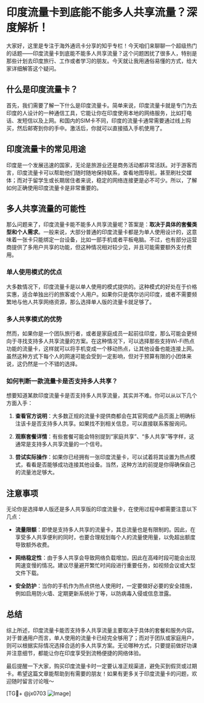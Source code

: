 # 印度流量卡到底能不能多人共享流量？深度解析！

大家好，这里是专注于海外通讯卡分享的知乎专栏！今天咱们来聊聊一个超级热门的话题——印度流量卡到底能不能多人共享流量？这个问题困扰了很多人，特别是那些计划去印度旅行、工作或者学习的朋友。今天就让我用通俗易懂的方式，给大家详细解答这个疑问。

## 什么是印度流量卡？

首先，我们需要了解一下什么是印度流量卡。简单来说，印度流量卡就是专门为去印度的人设计的一种通信工具，它能让你在印度使用本地的网络服务，比如打电话、发短信以及上网。和国内的SIM卡不同，印度的流量卡通常需要通过线上购买，然后邮寄到你的手中。激活后，你就可以直接插入手机使用了。

## 印度流量卡的常见用途

印度是一个发展迅速的国家，无论是旅游业还是商务活动都非常活跃。对于游客而言，印度流量卡可以帮助他们随时随地保持联系，查看地图导航，甚至刷社交媒体；而对于留学生或长期居住者来说，稳定的网络连接更是必不可少。所以，了解如何正确使用印度流量卡是非常重要的。

## 多人共享流量的可能性

那么问题来了，印度流量卡能不能多人共享流量呢？答案是：**取决于具体的套餐类型和个人需求**。一般来说，大部分普通的印度流量卡都是为单人使用设计的，这意味着一张卡只能绑定一台设备，比如一部手机或者平板电脑。不过，也有部分运营商提供了多用户共享的功能，但这种情况相对较少见，并且可能需要额外支付费用。

### 单人使用模式的优点

大多数情况下，印度流量卡是以单人使用的模式提供的。这种模式的好处在于价格实惠，适合单独出行的旅客或个人用户。如果你只是偶尔访问印度，或者不需要频繁地与他人共享网络资源，那么选择单人版的流量卡就足够了。

### 多人共享模式的优势

然而，如果你是一个团队旅行者，或者是家庭成员一起前往印度，那么可能会更倾向于寻找支持多人共享流量的方案。在这种情况下，可以选择那些支持Wi-Fi热点功能的流量卡，这样就可以将手机变成一个移动热点，让其他设备也能连接上网。虽然这种方式下每个人的网速可能会受到一定影响，但对于预算有限的小团体来说，这仍然是一个不错的选择。

### 如何判断一款流量卡是否支持多人共享？

想要知道某款印度流量卡是否支持多人共享流量，其实并不难。你可以从以下几个方面入手：

1. **查看官方说明**：大多数正规的流量卡提供商都会在其官网或产品页面上明确标注该卡是否支持多人共享。如果找不到相关信息，可以直接联系客服询问。
   
2. **观察套餐详情**：有些套餐可能会特别提到“家庭共享”、“多人共享”等字样，这通常是支持多人共享流量的一个信号。

3. **尝试实际操作**：如果你已经拥有一张印度流量卡，可以试着将其设置为热点模式，看看是否能够成功连接其他设备。当然，这种方法的前提是你得确保自己的流量池足够大。

## 注意事项

无论你是选择单人版还是多人共享版的印度流量卡，在使用过程中都需要注意以下几点：

- **流量限额**：即使是支持多人共享的流量卡，其总流量也是有限制的。因此，在享受多人共享便利的同时，也要合理规划每个人的流量使用量，以免超出额度导致额外收费。
  
- **网络稳定性**：由于多人共享会导致网络负载增加，因此在高峰时段可能会出现网速变慢的情况。建议尽量避开繁忙时间段进行重要任务，如视频会议或大型文件下载。

- **安全防护**：当你的手机作为热点供他人使用时，一定要做好必要的安全措施，例如启用防火墙、定期更新系统补丁等，以防病毒入侵或信息泄露。

## 总结

综上所述，印度流量卡能否支持多人共享流量主要取决于具体的套餐和服务内容。对于普通用户而言，单人使用的流量卡已经完全够用了；而对于团队或家庭用户，则可以根据实际情况选择合适的多人共享方案。无论哪种方式，只要提前做好功课并注意细节，都能让你在印度享受到流畅便捷的网络体验。

最后提醒一下大家，购买印度流量卡时一定要认准正规渠道，避免买到假货或过期卡。希望这篇文章能帮助到有需要的朋友！如果有更多关于印度流量卡的问题，欢迎随时留言讨论哦～

[TG💪+ @jx0703 ![Image](https://github.com/user-attachments/assets/dbca1d08-cadb-493c-b0ec-ad6f7a83f270)]